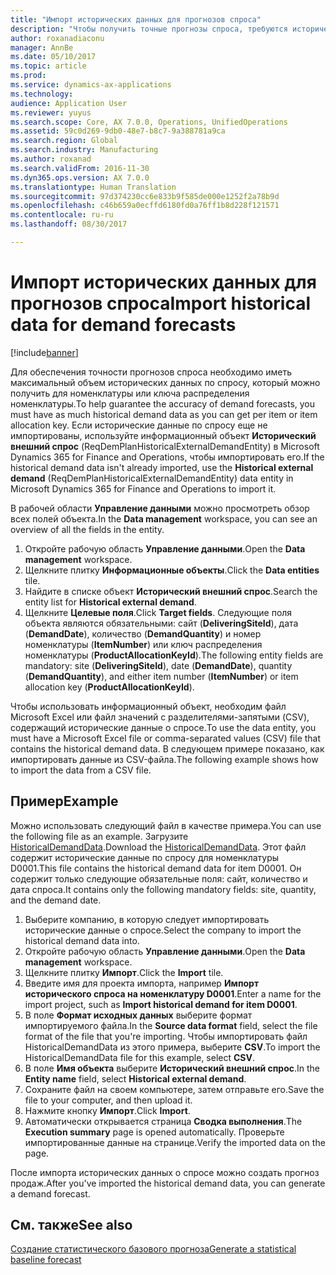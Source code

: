 ```yaml
---
title: "Импорт исторических данных для прогнозов спроса"
description: "Чтобы получить точные прогнозы спроса, требуются исторические данные по спросу на номенклатуру или ключу распределения номенклатуры. В этом разделе объясняется, как использовать объекты данных для импорта исторических данных о спросе из любой системы, чтобы получить более данные для прогноза спроса за больший исторический период."
author: roxanadiaconu
manager: AnnBe
ms.date: 05/10/2017
ms.topic: article
ms.prod: 
ms.service: dynamics-ax-applications
ms.technology: 
audience: Application User
ms.reviewer: yuyus
ms.search.scope: Core, AX 7.0.0, Operations, UnifiedOperations
ms.assetid: 59c0d269-9db0-48e7-b8c7-9a388781a9ca
ms.search.region: Global
ms.search.industry: Manufacturing
ms.author: roxanad
ms.search.validFrom: 2016-11-30
ms.dyn365.ops.version: AX 7.0.0
ms.translationtype: Human Translation
ms.sourcegitcommit: 97d374230cc6e833b9f585de000e1252f2a78b9d
ms.openlocfilehash: c46b659a0ecffd6180fd0a76ff1b8d228f121571
ms.contentlocale: ru-ru
ms.lasthandoff: 08/30/2017

---
```


# <a name="import-historical-data-for-demand-forecasts"></a><span data-ttu-id="948cc-104">Импорт исторических данных для прогнозов спроса</span><span class="sxs-lookup"><span data-stu-id="948cc-104">Import historical data for demand forecasts</span></span>

[!include[banner](../includes/banner.md)]

<span data-ttu-id="948cc-105">Для обеспечения точности прогнозов спроса необходимо иметь максимальный объем исторических данных по спросу, который можно получить для номенклатуры или ключа распределения номенклатуры.</span><span class="sxs-lookup"><span data-stu-id="948cc-105">To help guarantee the accuracy of demand forecasts, you must have as much historical demand data as you can get per item or item allocation key.</span></span> <span data-ttu-id="948cc-106">Если исторические данные по спросу еще не импортированы, используйте информационный объект **Исторический внешний спрос** (ReqDemPlanHistoricalExternalDemandEntity) в Microsoft Dynamics 365 for Finance and Operations, чтобы импортировать его.</span><span class="sxs-lookup"><span data-stu-id="948cc-106">If the historical demand data isn't already imported, use the **Historical external demand** (ReqDemPlanHistoricalExternalDemandEntity) data entity in Microsoft Dynamics 365 for Finance and Operations to import it.</span></span>

<span data-ttu-id="948cc-107">В рабочей области **Управление данными** можно просмотреть обзор всех полей объекта.</span><span class="sxs-lookup"><span data-stu-id="948cc-107">In the **Data management** workspace, you can see an overview of all the fields in the entity.</span></span>

1. <span data-ttu-id="948cc-108">Откройте рабочую область **Управление данными**.</span><span class="sxs-lookup"><span data-stu-id="948cc-108">Open the **Data management** workspace.</span></span>
2. <span data-ttu-id="948cc-109">Щелкните плитку **Информационные объекты**.</span><span class="sxs-lookup"><span data-stu-id="948cc-109">Click the **Data entities** tile.</span></span>
3. <span data-ttu-id="948cc-110">Найдите в списке объект **Исторический внешний спрос**.</span><span class="sxs-lookup"><span data-stu-id="948cc-110">Search the entity list for **Historical external demand**.</span></span>
4. <span data-ttu-id="948cc-111">Щелкните **Целевые поля**.</span><span class="sxs-lookup"><span data-stu-id="948cc-111">Click **Target fields**.</span></span> <span data-ttu-id="948cc-112">Следующие поля объекта являются обязательными: сайт (**DeliveringSiteId**), дата (**DemandDate**), количество (**DemandQuantity**) и номер номенклатуры (**ItemNumber**) или ключ распределения номенклатуры (**ProductAllocationKeyId**).</span><span class="sxs-lookup"><span data-stu-id="948cc-112">The following entity fields are mandatory: site (**DeliveringSiteId**), date (**DemandDate**), quantity (**DemandQuantity**), and either item number (**ItemNumber**) or item allocation key (**ProductAllocationKeyId**).</span></span>

<span data-ttu-id="948cc-113">Чтобы использовать информационный объект, необходим файл Microsoft Excel или файл значений с разделителями-запятыми (CSV), содержащий исторические данные о спросе.</span><span class="sxs-lookup"><span data-stu-id="948cc-113">To use the data entity, you must have a Microsoft Excel file or comma-separated values (CSV) file that contains the historical demand data.</span></span> <span data-ttu-id="948cc-114">В следующем примере показано, как импортировать данные из CSV-файла.</span><span class="sxs-lookup"><span data-stu-id="948cc-114">The following example shows how to import the data from a CSV file.</span></span>

## <a name="example"></a><span data-ttu-id="948cc-115">Пример</span><span class="sxs-lookup"><span data-stu-id="948cc-115">Example</span></span>

<span data-ttu-id="948cc-116">Можно использовать следующий файл в качестве примера.</span><span class="sxs-lookup"><span data-stu-id="948cc-116">You can use the following file as an example.</span></span> <span data-ttu-id="948cc-117">Загрузите [HistoricalDemandData](https://mbs.microsoft.com/customersource/northamerica/AX/learning/documentation/how-to-articles/365OperationsDemandForecast).</span><span class="sxs-lookup"><span data-stu-id="948cc-117">Download the [HistoricalDemandData](https://mbs.microsoft.com/customersource/northamerica/AX/learning/documentation/how-to-articles/365OperationsDemandForecast).</span></span> <span data-ttu-id="948cc-118">Этот файл содержит исторические данные по спросу для номенклатуры D0001.</span><span class="sxs-lookup"><span data-stu-id="948cc-118">This file contains the historical demand data for item D0001.</span></span> <span data-ttu-id="948cc-119">Он содержит только следующие обязательные поля: сайт, количество и дата спроса.</span><span class="sxs-lookup"><span data-stu-id="948cc-119">It contains only the following mandatory fields: site, quantity, and the demand date.</span></span>

1. <span data-ttu-id="948cc-120">Выберите компанию, в которую следует импортировать исторические данные о спросе.</span><span class="sxs-lookup"><span data-stu-id="948cc-120">Select the company to import the historical demand data into.</span></span>
2. <span data-ttu-id="948cc-121">Откройте рабочую область **Управление данными**.</span><span class="sxs-lookup"><span data-stu-id="948cc-121">Open the **Data management** workspace.</span></span>
3. <span data-ttu-id="948cc-122">Щелкните плитку **Импорт**.</span><span class="sxs-lookup"><span data-stu-id="948cc-122">Click the **Import** tile.</span></span>
4. <span data-ttu-id="948cc-123">Введите имя для проекта импорта, например **Импорт исторического спроса на номенклатуру D0001**.</span><span class="sxs-lookup"><span data-stu-id="948cc-123">Enter a name for the import project, such as **Import historical demand for item D0001**.</span></span>
5. <span data-ttu-id="948cc-124">В поле **Формат исходных данных** выберите формат импортируемого файла.</span><span class="sxs-lookup"><span data-stu-id="948cc-124">In the **Source data format** field, select the file format of the file that you're importing.</span></span> <span data-ttu-id="948cc-125">Чтобы импортировать файл HistoricalDemandData из этого примера, выберите **CSV**.</span><span class="sxs-lookup"><span data-stu-id="948cc-125">To import the HistoricalDemandData file for this example, select **CSV**.</span></span>
6. <span data-ttu-id="948cc-126">В поле **Имя объекта** выберите **Исторический внешний спрос**.</span><span class="sxs-lookup"><span data-stu-id="948cc-126">In the **Entity name** field, select **Historical external demand**.</span></span>
7. <span data-ttu-id="948cc-127">Сохраните файл на своем компьютере, затем отправьте его.</span><span class="sxs-lookup"><span data-stu-id="948cc-127">Save the file to your computer, and then upload it.</span></span>
8. <span data-ttu-id="948cc-128">Нажмите кнопку **Импорт**.</span><span class="sxs-lookup"><span data-stu-id="948cc-128">Click **Import**.</span></span>
9. <span data-ttu-id="948cc-129">Автоматически открывается страница **Сводка выполнения**.</span><span class="sxs-lookup"><span data-stu-id="948cc-129">The **Execution summary** page is opened automatically.</span></span> <span data-ttu-id="948cc-130">Проверьте импортированные данные на странице.</span><span class="sxs-lookup"><span data-stu-id="948cc-130">Verify the imported data on the page.</span></span>

<span data-ttu-id="948cc-131">После импорта исторических данных о спросе можно создать прогноз продаж.</span><span class="sxs-lookup"><span data-stu-id="948cc-131">After you've imported the historical demand data, you can generate a demand forecast.</span></span>

## <a name="see-also"></a><span data-ttu-id="948cc-132">См. также</span><span class="sxs-lookup"><span data-stu-id="948cc-132">See also</span></span>

[<span data-ttu-id="948cc-133">Создание статистического базового прогноза</span><span class="sxs-lookup"><span data-stu-id="948cc-133">Generate a statistical baseline forecast</span></span>](generate-statistical-baseline-forecast.md)

